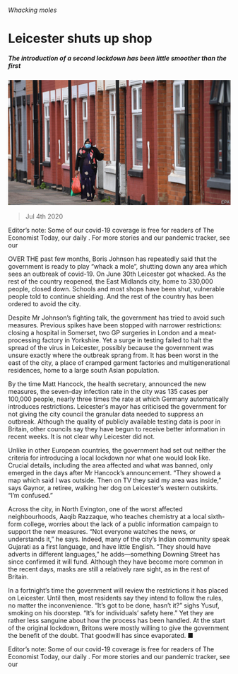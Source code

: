 ###### Whacking moles

# Leicester shuts up shop 

##### The introduction of a second lockdown has been little smoother than the first 

![image](images/20200704_BRP503.jpg) 

> Jul 4th 2020 

Editor’s note: Some of our covid-19 coverage is free for readers of The Economist Today, our daily . For more stories and our pandemic tracker, see our 

OVER THE past few months, Boris Johnson has repeatedly said that the government is ready to play “whack a mole”, shutting down any area which sees an outbreak of covid-19. On June 30th Leicester got whacked. As the rest of the country reopened, the East Midlands city, home to 330,000 people, closed down. Schools and most shops have been shut, vulnerable people told to continue shielding. And the rest of the country has been ordered to avoid the city.

Despite Mr Johnson’s fighting talk, the government has tried to avoid such measures. Previous spikes have been stopped with narrower restrictions: closing a hospital in Somerset, two GP surgeries in London and a meat-processing factory in Yorkshire. Yet a surge in testing failed to halt the spread of the virus in Leicester, possibly because the government was unsure exactly where the outbreak sprang from. It has been worst in the east of the city, a place of cramped garment factories and multigenerational residences, home to a large south Asian population.


By the time Matt Hancock, the health secretary, announced the new measures, the seven-day infection rate in the city was 135 cases per 100,000 people, nearly three times the rate at which Germany automatically introduces restrictions. Leicester’s mayor has criticised the government for not giving the city council the granular data needed to suppress an outbreak. Although the quality of publicly available testing data is poor in Britain, other councils say they have begun to receive better information in recent weeks. It is not clear why Leicester did not.

Unlike in other European countries, the government had set out neither the criteria for introducing a local lockdown nor what one would look like. Crucial details, including the area affected and what was banned, only emerged in the days after Mr Hancock’s announcement. “They showed a map which said I was outside. Then on TV they said my area was inside,” says Gaynor, a retiree, walking her dog on Leicester’s western outskirts. “I’m confused.”

Across the city, in North Evington, one of the worst affected neighbourhoods, Aaqib Razzaque, who teaches chemistry at a local sixth-form college, worries about the lack of a public information campaign to support the new measures. “Not everyone watches the news, or understands it,” he says. Indeed, many of the city’s Indian community speak Gujarati as a first language, and have little English. “They should have adverts in different languages,” he adds—something Downing Street has since confirmed it will fund. Although they have become more common in the recent days, masks are still a relatively rare sight, as in the rest of Britain.

In a fortnight’s time the government will review the restrictions it has placed on Leicester. Until then, most residents say they intend to follow the rules, no matter the inconvenience. “It’s got to be done, hasn’t it?” sighs Yusuf, smoking on his doorstep. “It’s for individuals’ safety here.” Yet they are rather less sanguine about how the process has been handled. At the start of the original lockdown, Britons were mostly willing to give the government the benefit of the doubt. That goodwill has since evaporated. ■

Editor’s note: Some of our covid-19 coverage is free for readers of The Economist Today, our daily . For more stories and our pandemic tracker, see our 

